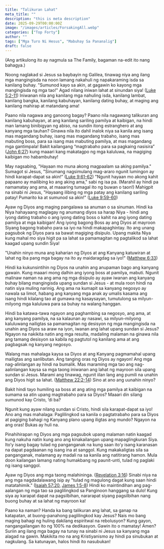 ```yaml
---
title: "Talikuran Lahat"
meta_title: ""
description: "this is meta description"
date: 2025-09-29T00:00:00Z
image: "/images/articles/ForsakingAll.webp"
categories: ["Top Forty"]
author: ""
tags: ["Mga Turo Ni Hesus", "Mabuhay Sa Pananalig"]
draft: false
---
```


(Ang artikulong ito ay nagmula sa The Family, bagaman na-edit ito nang bahagya.)  
  
Noong naglakad si Jesus sa baybayin ng Galilea, tinawag niya ang ilang mga mangingisda na noon lamang nakahuli ng napakaraming isda sa kanilang buhay. "Sumunod kayo sa akin, at gagawin ko kayong mga mangingisda ng mga tao!" Agad nilang iniwan lahat at sinundan siya! ([Luke 5:2-11](http://www.biblegateway.com/passage/index.php?search=Luke+5%3A2-11;&version=50;&interface=print "Read Luke 5:2-11")) Iniwanan nila ang kanilang mga nahuling isda, kanilang lambat, kanilang bangka, kanilang kabuhayan, kanilang dating buhay, at maging ang kanilang mahirap at matandang ama!  
  
Paano nila nagawa ang ganoong bagay? Paano nila nagawang talikuran ang kanilang kabuhayan, at ang kanilang sariling pamilya at kaibigan, na hindi man lamang binibigyan ng abiso, na sundin itong estranghero at ang kanyang mga tauhan? Ginawa nila ito dahil inalok niya sa kanila ang isang mas magandang buhay, isang mas magandang trabaho, isang mas mabuting boss, para sa isang mas mabuting pamilya, at mas magandang mga gantimpala! Bakit kailangang “magtrabaho para sa pagkaing nasisira” ([John 6:27](http://www.biblegateway.com/passage/index.php?search=John+6%3A27;&version=50;&interface=print "Read John 6:27")) kung maaari kang makatagpo ng mga kaluluwa, na magiging kaibigan mo habambuhay!  
  
May nagsabing, "Hayaan mo muna akong magpaalam sa aking pamilya." Sumagot si Jesus, "Sinumang nagsimulang mag-araro ngunit lumingon ay hindi karapat-dapat sa akin!” ([Luke 9:61-62](http://www.biblegateway.com/passage/index.php?search=Luke+9%3A61-62;&version=50;&interface=print "Read Luke 9:61-62")) "Ngunit hayaan mo akong kahit papaano ay mailibing ko ang aking ama," sabi ng isa pa. (Marahil ay hindi pa namamatay ang ama, at maaaring tumagal ito ng buwan o taon!) Mahigpit na sinabi ni Jesus, "Hayaang ilibing ng mga patay ang kanilang sariling patay! Pumarito ka at sumunod sa akin!" ([Luke 9:59-60](http://www.biblegateway.com/passage/index.php?search=Luke+9%3A59-60;&version=50;&interface=print "Read Luke 9:59-60"))  
  
Ayaw ng Diyos ang maging pangalawa sa anuman o sa sinuman. Hindi ka Niya hahayaang maglagay ng anumang diyos sa harap Niya - hindi ang iyong dating trabaho o ang iyong dating boss o kahit na ang iyong dating pamilya at mga kaibigan! Ang iyong bagong Boss ay ang Diyos at mayroon Siyang bagong trabaho para sa iyo na hindi makapaghintay. Ito ang unang pagsubok ng Diyos para sa bawat magiging disipulo. Upang makita Niya kung mahal mo siya higit pa sa lahat sa pamamagitan ng pagtalikod sa lahat kaagad upang sundin Siya!  
  
"Unahin ninyo muna ang kaharian ng Diyos at ang Kanyang katuwiran at lahat ng iba pang mga bagay na ito ay maidaragdag sa iyo!" ([Matthew 6:33](http://www.biblegateway.com/passage/index.php?search=Matthew+6%3A33;&version=50;&interface=print "Read Matthew 6:33"))  
  
Hindi ka kukunsintihin ng Diyos na unahin ang anupaman bago ang kanyang gawain. Kung maaari mong dalhin ang iyong boss at pamilya, mabuti. Ngunit malinaw naman na ang ama ng mga disipulo ay ayaw iwanan ang kanyang buhay bilang mangingisda upang sundan si Jesus - at mula roon hindi na natin siya muling narinig. Ang ama na kumapit sa kanyang negosyo ay nawala sa limot, habang ang kanyang mga anak ay umalis kasama ang isang hindi kilalang tao at gumawa ng kasaysayan, tumutulong sa milyun-milyong mga kaluluwa para sa buhay na walang hanggan.  
  
Hindi ba katawa-tawa ngayon ang paghambing sa negosyo, ang ama, at ang kanyang pamilya, na sa kalaunan ay nasawi, sa milyun-milyong kaluluwang nailigtas sa pamamagitan ng desisyon ng mga mangingisda na unahin ang Diyos sa araw na iyon, iwanan ang lahat upang sundan si Jesus? Ngayon na nakikita natin ang mga resulta, madaling malaman na ginawa nila ang tamang desisyon sa kabila ng pagtutol ng kanilang ama at ang pagbagsak ng kanyang negosyo.  
  
Walang mas mahalaga kaysa sa Diyos at ang Kanyang pagmamahal upang mailigtas ang sanlibutan. Ang tanging oras ng Diyos ay ngayon! Ang mga nag-alinlangan ay hindi na bumalik. Mas maraming mga tao ang nag-aalinlangan kaysa sa mga taong iniwanan ang lahat ng mayroon sila upang sundan si Jesus. Marami ang tinawag, ngunit iilan lang ang pumili na unahin ang Diyos higit sa lahat. ([Matthew 22:2-14](http://www.biblegateway.com/passage/index.php?search=Matthew+22%3A2-14;&version=50;&interface=print "Read Matthew 22:2-14")) Sino at ano ang uunahin ninyo?  
  
Bakit hindi tayo humiling sa boss at ang ating mga pamilya at kaibigan na sumama sa atin upang magtrabaho para sa Diyos? Maaari din silang sumunod kay Cristo, ‘di ba?  
  
Ngunit kung ayaw nilang sundan si Cristo, hindi sila karapat-dapat sa iyo! Ano ang mas mahalaga: Paglilingkod sa kanila o pagtatrabaho para sa Diyos at pagiging bahagi ng Kanyang plano upang iligtas ang mundo? Ngayon na ang oras! Bukas ay huli na.  
  
Pinahihirapan ng Diyos ang mga pagsubok upang malaman natin kaagad kung nakuha natin kung ano ang kinakailangan upang mapaglingkuran Siya. Ito’y isang bagay tulad ng panganganak na kung saan ito’y isang karanasan na dapat pagdaanan ng isang ina at sanggol. Kung makakaligtas sila sa panganganak, malamang ay madali na sa kanila ang natitirang hamon. Mula doon kailangan lamang nating humakbang ng paunit-unti, tulad ng paglaki ng isang sanggol.  
  
Ayaw ng Diyos ang mga taong malahininga. ([Revelation 3:16](http://www.biblegateway.com/passage/index.php?search=Revelation+3%3A16;&version=50;&interface=print "Read Revelation 3:16")) Sinabi niya na ang mga nagdadalawang isip ay "tulad ng magulong dagat kung saan hindi matatahimik." ([Isaiah 57:20](http://www.biblegateway.com/passage/index.php?search=Isaiah+57%3A20;&version=50;&interface=print "Read Isaiah 57:20"), [James 1:5-8](http://www.biblegateway.com/passage/index.php?search=James+1%3A5-8;&version=50;&interface=print "Read James 1:5-8")) Hindi ko maintindihan ang pag-aalangan ng mga tao sa paglilingkod sa Panginoon hanggang sa dulo! Kung siya ay karapat dapat na pagsilbihan, nararapat siyang pagsilbihan nang buong buhay at sa lahat ng mayroon ka!  
  
Paano ka naman? Handa ka bang talikuran ang lahat, sa ganap na katapatan, at buong-panahong paglilingkod kay Jesus? Nais mo bang maging bahagi ng huling dakilang espiritwal na rebolusyon? Kung gayon, nangangailangan ito ng 100% na dedikasyon. Gawin ito o mamatay! Amen?  
Suriin ang ilang mga bagay na tunay na sinabi ni Jesus sa kanyang mga alagad na gawin. Makikita mo na ang Kristiyanismo ay hindi pa sinubukan at nagkulang. Sa katunayan, halos hindi ito nasubukan!
